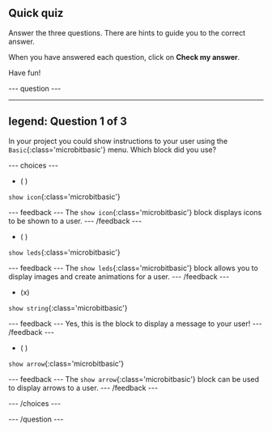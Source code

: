 ## Quick quiz

Answer the three questions. There are hints to guide you to the correct answer.

When you have answered each question, click on **Check my answer**. 

Have fun!

--- question ---

---
legend: Question 1 of 3
---

In your project you could show instructions to your user using the `Basic`{:class='microbitbasic'} menu. Which block did you use?

--- choices ---

- ( )

`show icon`{:class='microbitbasic'}

  --- feedback ---
The `show icon`{:class='microbitbasic'} block displays icons to be shown to a user.
  --- /feedback ---

- ( )

`show leds`{:class='microbitbasic'}

  --- feedback ---
The `show leds`{:class='microbitbasic'} block allows you to display images and create animations for a user.
  --- /feedback ---

- (x) 

`show string`{:class='microbitbasic'}

  --- feedback ---
Yes, this is the block to display a message to your user!
  --- /feedback ---

- ( ) 

`show arrow`{:class='microbitbasic'}

  --- feedback ---
The `show arrow`{:class='microbitbasic'} block can be used to display arrows to a user.
  --- /feedback ---

--- /choices ---

--- /question ---

